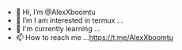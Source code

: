 - 👋 Hi, I’m @AlexXboomtu
- 👀 I’m I am interested in termux ... 
- 🌱 I'm currently learning ...
- 📫 How to reach me ...https://t.me/AlexXboomtu

<!---
AlexXboomtu/AlexXboomtu is a ✨ special ✨ r epository because its `README.md` (this file) appears on your GitHub profile.
You can click the Preview link to take a look at your changes.
---
